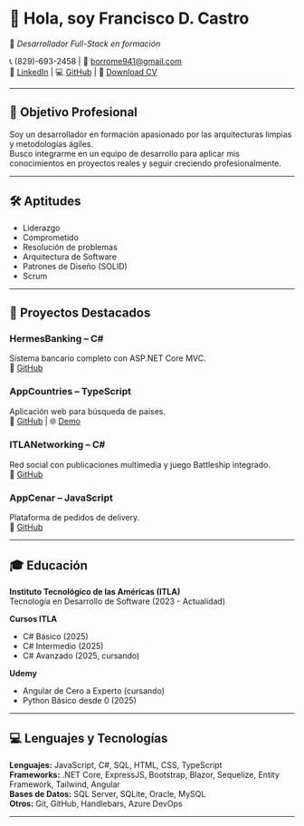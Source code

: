# 👋 Hola, soy **Francisco D. Castro**  
🎯 _Desarrollador Full-Stack en formación_  

📞 (829)-693-2458 | 📧 borrome941@gmail.com  
🔗 [LinkedIn](https://www.linkedin.com/in/francisco-daniel-castro-borrome-1235a9276) | 💻 [GitHub](https://github.com/odimsom) | 📄 [Download CV](#)

---

## 🎯 Objetivo Profesional
Soy un desarrollador en formación apasionado por las arquitecturas limpias y metodologías ágiles.  
Busco integrarme en un equipo de desarrollo para aplicar mis conocimientos en proyectos reales y seguir creciendo profesionalmente.

---

## 🛠️ Aptitudes
- Liderazgo  
- Comprometido  
- Resolución de problemas  
- Arquitectura de Software  
- Patrones de Diseño (SOLID)  
- Scrum  

---

## 📂 Proyectos Destacados

### HermesBanking – C#
Sistema bancario completo con ASP.NET Core MVC.  
🔗 [GitHub](https://github.com/odimsom/HermesBanking)

### AppCountries – TypeScript
Aplicación web para búsqueda de países.  
🔗 [GitHub](https://github.com/odimsom/CountryApp) | 🌐 [Demo](https://countryapp-demo.vercel.app)

### ITLANetworking – C#
Red social con publicaciones multimedia y juego Battleship integrado.  
🔗 [GitHub](https://github.com/odimsom/ITLANetworking)

### AppCenar – JavaScript
Plataforma de pedidos de delivery.  
🔗 [GitHub](https://github.com/odimsom/AppCenar)

---

## 🎓 Educación
**Instituto Tecnológico de las Américas (ITLA)**  
Tecnología en Desarrollo de Software (2023 - Actualidad)

**Cursos ITLA**
- C# Básico (2025)  
- C# Intermedio (2025)  
- C# Avanzado (2025, cursando)

**Udemy**
- Angular de Cero a Experto (cursando)  
- Python Básico desde 0 (2025)  

---

## 💻 Lenguajes y Tecnologías
**Lenguajes:** JavaScript, C#, SQL, HTML, CSS, TypeScript  
**Frameworks:** .NET Core, ExpressJS, Bootstrap, Blazor, Sequelize, Entity Framework, Tailwind, Angular  
**Bases de Datos:** SQL Server, SQLite, Oracle, MySQL  
**Otros:** Git, GitHub, Handlebars, Azure DevOps  

---
